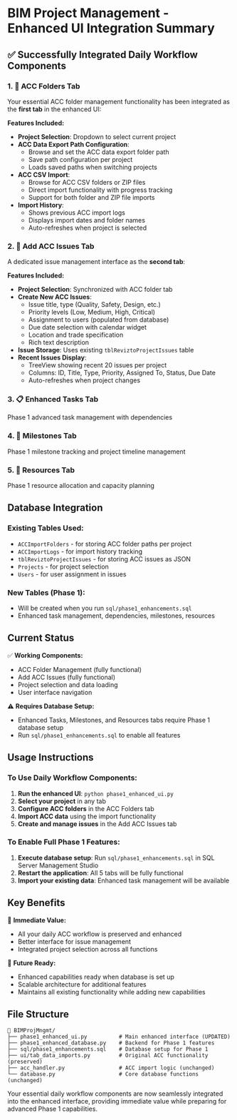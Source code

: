# BIM Project Management - Enhanced UI Integration Summary

## ✅ Successfully Integrated Daily Workflow Components

### 1. **📂 ACC Folders Tab**
Your essential ACC folder management functionality has been integrated as the **first tab** in the enhanced UI:

**Features Included:**
- **Project Selection**: Dropdown to select current project
- **ACC Data Export Path Configuration**: 
  - Browse and set the ACC data export folder path
  - Save path configuration per project
  - Loads saved paths when switching projects
- **ACC CSV Import**:
  - Browse for ACC CSV folders or ZIP files
  - Direct import functionality with progress tracking
  - Support for both folder and ZIP file imports
- **Import History**: 
  - Shows previous ACC import logs
  - Displays import dates and folder names
  - Auto-refreshes when project is selected

### 2. **🐛 Add ACC Issues Tab**
A dedicated issue management interface as the **second tab**:

**Features Included:**
- **Project Selection**: Synchronized with ACC folder tab
- **Create New ACC Issues**:
  - Issue title, type (Quality, Safety, Design, etc.)
  - Priority levels (Low, Medium, High, Critical)
  - Assignment to users (populated from database)
  - Due date selection with calendar widget
  - Location and trade specification
  - Rich text description
- **Issue Storage**: Uses existing `tblReviztoProjectIssues` table
- **Recent Issues Display**: 
  - TreeView showing recent 20 issues per project
  - Columns: ID, Title, Type, Priority, Assigned To, Status, Due Date
  - Auto-refreshes when project changes

### 3. **📋 Enhanced Tasks Tab**
Phase 1 advanced task management with dependencies

### 4. **🎯 Milestones Tab**
Phase 1 milestone tracking and project timeline management

### 5. **👥 Resources Tab**
Phase 1 resource allocation and capacity planning

## Database Integration

### Existing Tables Used:
- `ACCImportFolders` - for storing ACC folder paths per project
- `ACCImportLogs` - for import history tracking
- `tblReviztoProjectIssues` - for storing ACC issues as JSON
- `Projects` - for project selection
- `Users` - for user assignment in issues

### New Tables (Phase 1):
- Will be created when you run `sql/phase1_enhancements.sql`
- Enhanced task management, dependencies, milestones, resources

## Current Status

✅ **Working Components:**
- ACC Folder Management (fully functional)
- Add ACC Issues (fully functional)
- Project selection and data loading
- User interface navigation

⚠️ **Requires Database Setup:**
- Enhanced Tasks, Milestones, and Resources tabs require Phase 1 database setup
- Run `sql/phase1_enhancements.sql` to enable all features

## Usage Instructions

### To Use Daily Workflow Components:
1. **Run the enhanced UI**: `python phase1_enhanced_ui.py`
2. **Select your project** in any tab
3. **Configure ACC folders** in the ACC Folders tab
4. **Import ACC data** using the import functionality
5. **Create and manage issues** in the Add ACC Issues tab

### To Enable Full Phase 1 Features:
1. **Execute database setup**: Run `sql/phase1_enhancements.sql` in SQL Server Management Studio
2. **Restart the application**: All 5 tabs will be fully functional
3. **Import your existing data**: Enhanced task management will be available

## Key Benefits

🎯 **Immediate Value:**
- All your daily ACC workflow is preserved and enhanced
- Better interface for issue management
- Integrated project selection across all functions

🚀 **Future Ready:**
- Enhanced capabilities ready when database is set up
- Scalable architecture for additional features
- Maintains all existing functionality while adding new capabilities

## File Structure

```
📁 BIMProjMngmt/
├── phase1_enhanced_ui.py          # Main enhanced interface (UPDATED)
├── phase1_enhanced_database.py    # Backend for Phase 1 features
├── sql/phase1_enhancements.sql    # Database setup for Phase 1
├── ui/tab_data_imports.py         # Original ACC functionality (preserved)
├── acc_handler.py                 # ACC import logic (unchanged)
└── database.py                    # Core database functions (unchanged)
```

Your essential daily workflow components are now seamlessly integrated into the enhanced interface, providing immediate value while preparing for advanced Phase 1 capabilities.
